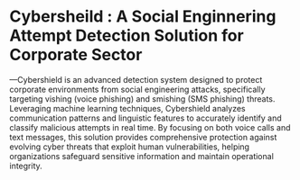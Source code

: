 # Cybersheild : A Social Enginnering Attempt Detection Solution for Corporate Sector

—Cybershield is an advanced detection system designed to protect corporate environments from social engineering attacks, specifically targeting vishing (voice phishing) and smishing (SMS phishing) threats. Leveraging machine learning techniques, Cybershield analyzes communication patterns and linguistic features to accurately identify and classify malicious attempts in real time. By focusing on both voice calls and text messages, this solution provides comprehensive protection against evolving cyber threats that exploit human vulnerabilities, helping organizations safeguard sensitive information and maintain operational integrity.
